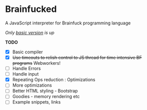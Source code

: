 Brainfucked
===========

A JavaScript interpreter for Brainfuck programming language

*Only [basic version](http://eternalthinker.github.io/brainfucked) is up*

**TODO**
- [x] Basic compiler
- [x] <s>Use timeouts to relish control to JS thread for time intensive BF programs</s> Webworkers!
- [ ] Handle Errors
- [ ] Handle input
- [x] Repeating Ops reduction : Optimizations
- [ ] More optimizations
- [ ] Better HTML styling - Bootstrap
- [ ] Goodies - memory rendering etc
- [ ] Example snippets, links
